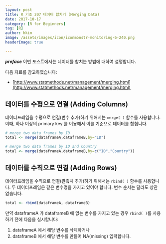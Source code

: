 ```yaml
---
layout: post  
title: R 기초 207 데이터 합치기 (Merging Data)  
date: 2017-10-17  
category: [R for Beginners]  
tag: [R]  
author: hkim  
image: /assets/images/icon/iconmonstr-monitoring-6-240.png
headerImage: true

---
```


***preface*** 이번 포스트에서는 데이터를 합치는 방법에 대하여 설명합니다.

다음 자료를 참고하였습니다:  
- [http://www.statmethods.net/management/merging.html](http://www.statmethods.net/management/merging.html)

## 데이터를 수평으로 연결 (Adding Columns)

데이터프레임을 수평으로 연결(변수 추가)하기 위해서는 `merge( )` 함수를 사용합니다. 이때, 하나 이상의 primary key 를 이용해서 이를 기준으로 데이터를 합칩니다.

```r
# merge two data frames by ID
total <- merge(dataframeA,dataframeB,by="ID")
```

```r
# merge two data frames by ID and Country
total <- merge(dataframeA,dataframeB,by=c("ID","Country"))
```

## 데이터를 수직으로 연결 (Adding Rows)

데이터프레임을 수직으로 연결(관측치 추가)하기 위해서는 `rbind( )` 함수를 사용합니다. 두 데이터프레임은 같은 변수명을 가지고 있어야 합니다. 변수 순서는 달라도 상관 없습니다.

```r
total <- rbind(dataframeA, dataframeB)
```

만약 dataframeA 가 dataframeB 에 없는 변수를 가지고 있는 경우 `rbind( )`를 사용하기 전에 다음을 실시합니다:
1. dataframeA 에서 해당 변수를 삭제하거나
2. dataframeB 에서 해당 변수를 만들어 NA(missing) 입력합니다.
